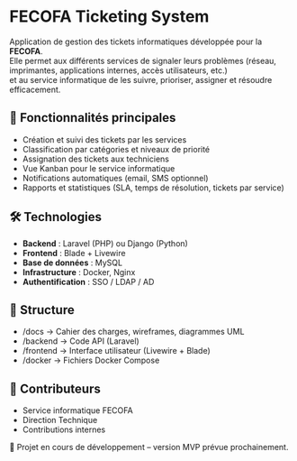 # FECOFA Ticketing System

Application de gestion des tickets informatiques développée pour la **FECOFA**.  
Elle permet aux différents services de signaler leurs problèmes (réseau, imprimantes, applications internes, accès utilisateurs, etc.)  
et au service informatique de les suivre, prioriser, assigner et résoudre efficacement.

## 🚀 Fonctionnalités principales
- Création et suivi des tickets par les services
- Classification par catégories et niveaux de priorité
- Assignation des tickets aux techniciens
- Vue Kanban pour le service informatique
- Notifications automatiques (email, SMS optionnel)
- Rapports et statistiques (SLA, temps de résolution, tickets par service)

## 🛠️ Technologies
- **Backend** : Laravel (PHP) ou Django (Python)
- **Frontend** : Blade + Livewire
- **Base de données** : MySQL
- **Infrastructure** : Docker, Nginx
- **Authentification** : SSO / LDAP / AD

## 📂 Structure
- /docs → Cahier des charges, wireframes, diagrammes UML
- /backend → Code API (Laravel)
- /frontend → Interface utilisateur (Livewire + Blade)
- /docker → Fichiers Docker Compose


## 👥 Contributeurs
- Service informatique FECOFA
- Direction Technique
- Contributions internes

📌 Projet en cours de développement – version MVP prévue prochainement.

